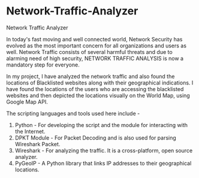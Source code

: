 # Network-Traffic-Analyzer
Network Traffic Analyzer

In today's fast moving and well connected world, Network Security has evolved as the most important concern for all organizations and users as well. Network Traffic consists of several harmful threats and due to alarming need of high security, NETWORK TRAFFIC ANALYSIS is now a mandatory step for everyone.

In my project, I have analyzed the network traffic and also found the locations of Blacklisted websites along with their geographical indications. I have found the locations of the users who are accessing the blacklisted websites and then depicted the locations visually on the World Map, using Google Map API.

The scripting languages and tools used here include -
1. Python - For developing the script and the module for interacting with the Internet.
2. DPKT Module - For Packet Decoding and is also used for parsing Wireshark Packet.
3. Wireshark - For analyzing the traffic. It is a cross-platform, open source analyzer.
4. PyGeoIP - A Python library that links IP addresses to their geographical locations.
